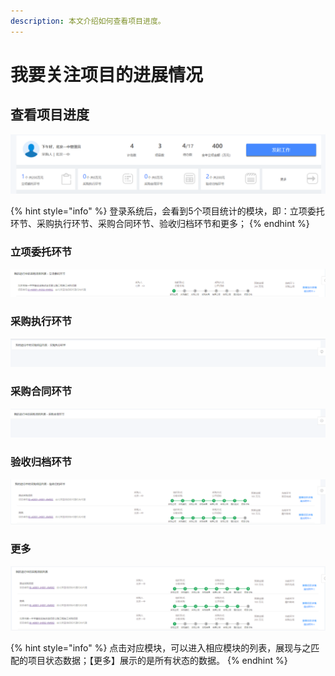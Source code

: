 ```yaml
---
description: 本文介绍如何查看项目进度。
---
```


# 我要关注项目的进展情况

## 查看项目进度

![&#x56FE;&#x4E00;&#xFF1A;&#x9879;&#x76EE;&#x8FDB;&#x5EA6;&#x5217;&#x8868;](.gitbook/assets/image%20%2811%29.png)

{% hint style="info" %}
登录系统后，会看到5个项目统计的模块，即：立项委托环节、采购执行环节、采购合同环节、验收归档环节和更多；
{% endhint %}

### 立项委托环节

![&#x56FE;&#x4E8C;&#xFF1A;&#x7ACB;&#x9879;&#x59D4;&#x6258;&#x73AF;&#x8282;](.gitbook/assets/image%20%2833%29.png)

### 采购执行环节

![&#x56FE;&#x4E09;&#xFF1A;&#x91C7;&#x8D2D;&#x6267;&#x884C;&#x73AF;&#x8282;](.gitbook/assets/image%20%2824%29.png)

### 采购合同环节

![&#x56FE;&#x56DB;&#xFF1A;&#x91C7;&#x8D2D;&#x5408;&#x540C;&#x73AF;&#x8282;](.gitbook/assets/image%20%2813%29.png)

### 验收归档环节

![&#x56FE;&#x4E94;&#xFF1A;&#x9A8C;&#x6536;&#x5F52;&#x6863;&#x73AF;&#x8282;](.gitbook/assets/image%20%2836%29.png)

### 更多

![&#x56FE;&#x516D;&#xFF1A;&#x66F4;&#x591A;](.gitbook/assets/image%20%2852%29.png)

{% hint style="info" %}
点击对应模块，可以进入相应模块的列表，展现与之匹配的项目状态数据；【更多】展示的是所有状态的数据。
{% endhint %}

